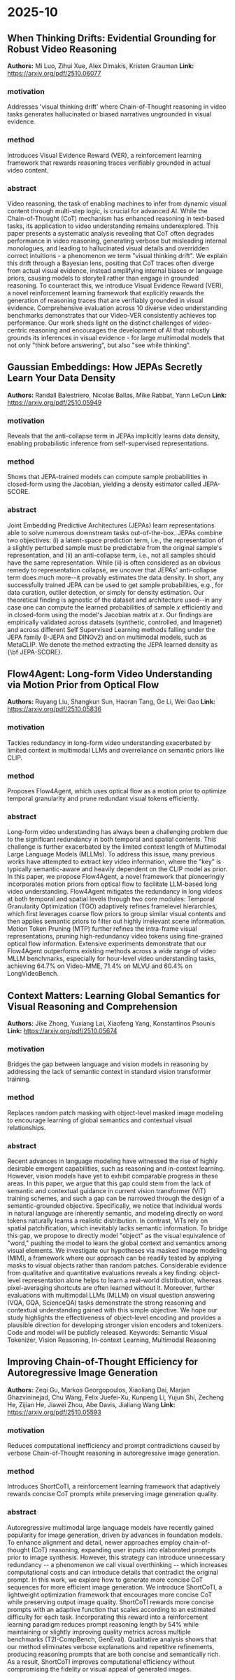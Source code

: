 # 2025-10

## When Thinking Drifts: Evidential Grounding for Robust Video Reasoning

**Authors:** Mi Luo, Zihui Xue, Alex Dimakis, Kristen Grauman
**Link:** https://arxiv.org/pdf/2510.06077

### motivation
Addresses 'visual thinking drift' where Chain-of-Thought reasoning in video tasks generates hallucinated or biased narratives ungrounded in visual evidence.

### method
Introduces Visual Evidence Reward (VER), a reinforcement learning framework that rewards reasoning traces verifiably grounded in actual video content.

### abstract
Video reasoning, the task of enabling machines to infer from dynamic visual content through multi-step logic, is crucial for advanced AI. While the Chain-of-Thought (CoT) mechanism has enhanced reasoning in text-based tasks, its application to video understanding remains underexplored. This paper presents a systematic analysis revealing that CoT often degrades performance in video reasoning, generating verbose but misleading internal monologues, and leading to hallucinated visual details and overridden correct intuitions - a phenomenon we term "visual thinking drift". We explain this drift through a Bayesian lens, positing that CoT traces often diverge from actual visual evidence, instead amplifying internal biases or language priors, causing models to storytell rather than engage in grounded reasoning. To counteract this, we introduce Visual Evidence Reward (VER), a novel reinforcement learning framework that explicitly rewards the generation of reasoning traces that are verifiably grounded in visual evidence. Comprehensive evaluation across 10 diverse video understanding benchmarks demonstrates that our Video-VER consistently achieves top performance. Our work sheds light on the distinct challenges of video-centric reasoning and encourages the development of AI that robustly grounds its inferences in visual evidence - for large multimodal models that not only "think before answering", but also "see while thinking".

## Gaussian Embeddings: How JEPAs Secretly Learn Your Data Density

**Authors:** Randall Balestriero, Nicolas Ballas, Mike Rabbat, Yann LeCun
**Link:** https://arxiv.org/pdf/2510.05949

### motivation
Reveals that the anti-collapse term in JEPAs implicitly learns data density, enabling probabilistic inference from self-supervised representations.

### method
Shows that JEPA-trained models can compute sample probabilities in closed-form using the Jacobian, yielding a density estimator called JEPA-SCORE.

### abstract
Joint Embedding Predictive Architectures (JEPAs) learn representations able to solve numerous downstream tasks out-of-the-box. JEPAs combine two objectives: (i) a latent-space prediction term, i.e., the representation of a slightly perturbed sample must be predictable from the original sample's representation, and (ii) an anti-collapse term, i.e., not all samples should have the same representation. While (ii) is often considered as an obvious remedy to representation collapse, we uncover that JEPAs' anti-collapse term does much more--it provably estimates the data density. In short, any successfully trained JEPA can be used to get sample probabilities, e.g., for data curation, outlier detection, or simply for density estimation. Our theoretical finding is agnostic of the dataset and architecture used--in any case one can compute the learned probabilities of sample $x$ efficiently and in closed-form using the model's Jacobian matrix at $x$. Our findings are empirically validated across datasets (synthetic, controlled, and Imagenet) and across different Self Supervised Learning methods falling under the JEPA family (I-JEPA and DINOv2) and on multimodal models, such as MetaCLIP. We denote the method extracting the JEPA learned density as {\bf JEPA-SCORE}.

## Flow4Agent: Long-form Video Understanding via Motion Prior from Optical Flow

**Authors:** Ruyang Liu, Shangkun Sun, Haoran Tang, Ge Li, Wei Gao
**Link:** https://arxiv.org/pdf/2510.05836

### motivation
Tackles redundancy in long-form video understanding exacerbated by limited context in multimodal LLMs and overreliance on semantic priors like CLIP.

### method
Proposes Flow4Agent, which uses optical flow as a motion prior to optimize temporal granularity and prune redundant visual tokens efficiently.

### abstract
Long-form video understanding has always been a challenging problem due to the significant redundancy in both temporal and spatial contents. This challenge is further exacerbated by the limited context length of Multimodal Large Language Models (MLLMs). To address this issue, many previous works have attempted to extract key video information, where the "key" is typically semantic-aware and heavily dependent on the CLIP model as prior. In this paper, we propose Flow4Agent, a novel framework that pioneeringly incorporates motion priors from optical flow to facilitate LLM-based long video understanding. Flow4Agent mitigates the redundancy in long videos at both temporal and spatial levels through two core modules: Temporal Granularity Optimization (TGO) adaptively refines framelevel hierarchies, which first leverages coarse flow priors to group similar visual contents and then applies semantic priors to filter out highly irrelevant scene information. Motion Token Pruning (MTP) further refines the intra-frame visual representations, pruning high-redundancy video tokens using fine-grained optical flow information. Extensive experiments demonstrate that our Flow4Agent outperforms existing methods across a wide range of video MLLM benchmarks, especially for hour-level video understanding tasks, achieving 64.7% on Video-MME, 71.4% on MLVU and 60.4% on LongVideoBench.

## Context Matters: Learning Global Semantics for Visual Reasoning and Comprehension

**Authors:** Jike Zhong, Yuxiang Lai, Xiaofeng Yang, Konstantinos Psounis
**Link:** https://arxiv.org/pdf/2510.05674

### motivation
Bridges the gap between language and vision models in reasoning by addressing the lack of semantic context in standard vision transformer training.

### method
Replaces random patch masking with object-level masked image modeling to encourage learning of global semantics and contextual visual relationships.

### abstract
Recent advances in language modeling have witnessed the rise of highly desirable emergent capabilities, such as reasoning and in-context learning. However, vision models have yet to exhibit comparable progress in these areas. In this paper, we argue that this gap could stem from the lack of semantic and contextual guidance in current vision transformer (ViT) training schemes, and such a gap can be narrowed through the design of a semantic-grounded objective. Specifically, we notice that individual words in natural language are inherently semantic, and modeling directly on word tokens naturally learns a realistic distribution. In contrast, ViTs rely on spatial patchification, which inevitably lacks semantic information. To bridge this gap, we propose to directly model "object" as the visual equivalence of "word," pushing the model to learn the global context and semantics among visual elements. We investigate our hypotheses via masked image modeling (MIM), a framework where our approach can be readily tested by applying masks to visual objects rather than random patches. Considerable evidence from qualitative and quantitative evaluations reveals a key finding: object-level representation alone helps to learn a real-world distribution, whereas pixel-averaging shortcuts are often learned without it. Moreover, further evaluations with multimodal LLMs (MLLM) on visual question answering (VQA, GQA, ScienceQA) tasks demonstrate the strong reasoning and contextual understanding gained with this simple objective. We hope our study highlights the effectiveness of object-level encoding and provides a plausible direction for developing stronger vision encoders and tokenizers. Code and model will be publicly released. Keywords: Semantic Visual Tokenizer, Vision Reasoning, In-context Learning, Multimodal Reasoning

## Improving Chain-of-Thought Efficiency for Autoregressive Image Generation

**Authors:** Zeqi Gu, Markos Georgopoulos, Xiaoliang Dai, Marjan Ghazvininejad, Chu Wang, Felix Juefei-Xu, Kunpeng Li, Yujun Shi, Zecheng He, Zijian He, Jiawei Zhou, Abe Davis, Jialiang Wang
**Link:** https://arxiv.org/pdf/2510.05593

### motivation
Reduces computational inefficiency and prompt contradictions caused by verbose Chain-of-Thought reasoning in autoregressive image generation.

### method
Introduces ShortCoTI, a reinforcement learning framework that adaptively rewards concise CoT prompts while preserving image generation quality.

### abstract
Autoregressive multimodal large language models have recently gained popularity for image generation, driven by advances in foundation models. To enhance alignment and detail, newer approaches employ chain-of-thought (CoT) reasoning, expanding user inputs into elaborated prompts prior to image synthesis. However, this strategy can introduce unnecessary redundancy -- a phenomenon we call visual overthinking -- which increases computational costs and can introduce details that contradict the original prompt. In this work, we explore how to generate more concise CoT sequences for more efficient image generation. We introduce ShortCoTI, a lightweight optimization framework that encourages more concise CoT while preserving output image quality. ShortCoTI rewards more concise prompts with an adaptive function that scales according to an estimated difficulty for each task. Incorporating this reward into a reinforcement learning paradigm reduces prompt reasoning length by 54% while maintaining or slightly improving quality metrics across multiple benchmarks (T2I-CompBench, GenEval). Qualitative analysis shows that our method eliminates verbose explanations and repetitive refinements, producing reasoning prompts that are both concise and semantically rich. As a result, ShortCoTI improves computational efficiency without compromising the fidelity or visual appeal of generated images.

